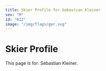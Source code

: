 ```yaml
---
title: Skier Profile for Sebastian Kleiner
sex: "M"
id: "612"
image: "/img/flags/ger.svg" 
---
```


# Skier Profile

This page is for: Sebastian Kleiner.
    